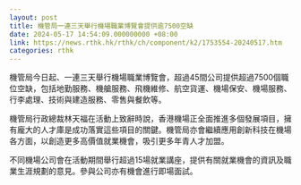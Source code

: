 ```yaml
---
layout: post
title: 機管局一連三天舉行機場職業博覽會提供逾7500空缺
date: 2024-05-17 14:54:09.000000000 +08:00
link: https://news.rthk.hk/rthk/ch/component/k2/1753554-20240517.htm
categories: rthk
---
```


機管局今日起、一連三天舉行機場職業博覽會，超過45間公司提供超過7500個職位空缺，包括地勤服務、機艙服務、飛機維修、航空貨運、機場保安、機場服務、行李處理、技術與建造服務、零售與餐飲等。

機管局行政總裁林天福在活動上致辭時說，香港機場正全面推進多個發展項目，擁有龐大的人才庫是成功落實這些項目的關鍵。機管局亦會繼續應用創新科技在機場各方面，以創造更多高價值就業機會，吸引更多年青人才加盟。

不同機場公司會在活動期間舉行超過15場就業講座，提供有關就業機會的資訊及職業生涯規劃的意見。參與公司亦有機會進行即場面試。
